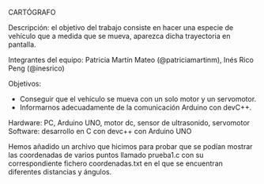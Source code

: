 CARTÓGRAFO

Descripción: el objetivo del trabajo consiste en hacer una especie de vehículo que a medida que se mueva, aparezca dicha trayectoria en pantalla.

Integrantes del equipo: 
Patricia Martín Mateo (@patriciamartinm), Inés Rico Peng (@inesrico)

Objetivos: 
- Conseguir que el vehículo se mueva con un solo motor y un servomotor.
- Informarnos adecuadamente de la comunicación Arduino con devC++.

Hardware: PC, Arduino UNO, motor dc, sensor de ultrasonido, servomotor
Software: desarrollo en C con devc++ con Arduino UNO



Hemos añadido un archivo que hicimos para probar que se podían mostrar las coordenadas de varios puntos llamado prueba1.c con su correspondiente fichero coordenadas.txt en el que se encuentran diferentes distancias y ángulos.
